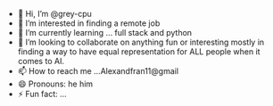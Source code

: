 - 👋 Hi, I’m @grey-cpu
- 👀 I’m interested in finding a remote job 
- 🌱 I’m currently learning ... full stack and python 
- 💞️ I’m looking to collaborate on anything fun or interesting mostly  in finding a way to have equal representation for ALL people when it comes to AI. 
- 📫 How to reach me ...Alexandfran11@gmail
- 😄 Pronouns: he him
- ⚡ Fun fact: ...

<!---
grey-cpu/grey-cpu is a ✨ special ✨ repository because its `README.md` (this file) appears on your GitHub profile.
You can click the Preview link to take a look at your changes.
--->
